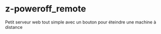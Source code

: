 # z-poweroff_remote
Petit serveur web tout simple avec un bouton pour éteindre une machine à distance
